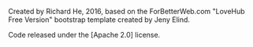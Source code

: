 Created by Richard He, 2016, based on the ForBetterWeb.com "LoveHub Free Version" bootstrap template created by Jeny Elind. 

Code released under the [Apache 2.0] license.